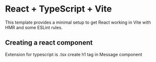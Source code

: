# React + TypeScript + Vite

This template provides a minimal setup to get React working in Vite with HMR and some ESLint rules.

## Creating a react component

Extension for typescript is .tsx
create h1 tag in Message component
